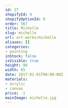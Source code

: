 ```yaml
---
id: 27
shopifyId: 0
shopifyOptionId: 0
order: 567
title: Michelle
slug: michelle
url: art-works/michelle
aliases: []
categories:
- painting
inStock: false
isVisible: true
height: 90
width: 65
date: 2017-01-01T00:00:00Z
materials:
- acrylic
- canvas
price: -1
mainImage: michelle.jpg
---
```

